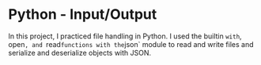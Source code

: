 # Python - Input/Output

In this project, I practiced file handling in Python. I used the builtin `with`,
open`, and `read` functions with the `json` module to read and write files and
serialize and deserialize objects with JSON.

